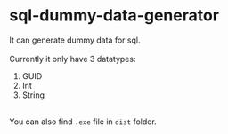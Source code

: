 # sql-dummy-data-generator

It can generate dummy data for sql.<br><br>
Currently it only have 3 datatypes:
  1. GUID
  2. Int
  3. String
  <br><br>

You can also find `.exe` file in `dist` folder.
